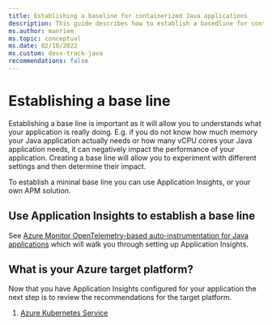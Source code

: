 ```yaml
---
title: Establishing a baseline for containerized Java applications
description: This guide describes how to establish a basedline for containerized Java applications
ms.author: manriem
ms.topic: conceptual
ms.date: 02/10/2022
ms.custom: devx-track-java
recommendations: false
---
```


# Establishing a base line

Establishing a base line is important as it will allow you to understands what your application is really doing. E.g. if you do not know how much memory your Java application actually needs or how many vCPU cores your Java application needs, it can negatively impact the performance of your application. Creating a base line will allow you to experiment with different settings and then determine their impact.

To establish a mininal base line you can use Application Insights, or your own APM solution.

## Use Application Insights to establish a base line

See [Azure Monitor OpenTelemetry-based auto-instrumentation for Java applications](/azure/azure-monitor/app/java-in-process-agent)
which will walk you through setting up Application Insights.

## What is your Azure target platform?

Now that you have Application Insights configured for your application the next step is to review the recommendations for the target platform.

1. [Azure Kubernetes Service](containers-aks.md)
